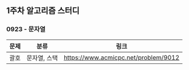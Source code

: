 ## 1주차 알고리즘 스터디  


### 0923 - 문자열  

| 문제 | 분류      |링크|
|----|---------|---|
| 괄호 | 문자열, 스택 |https://www.acmicpc.net/problem/9012|

